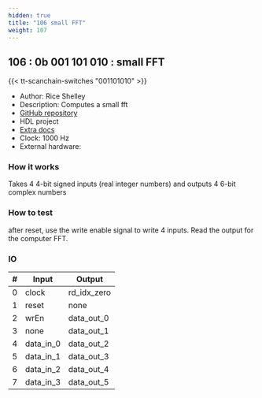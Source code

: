 ```yaml
---
hidden: true
title: "106 small FFT"
weight: 107
---
```


## 106 : 0b 001 101 010 : small FFT

{{< tt-scanchain-switches "001101010" >}}

* Author: Rice Shelley
* Description: Computes a small fft
* [GitHub repository](https://github.com/RiceShelley/tiny-fft)
* HDL project
* [Extra docs]()
* Clock: 1000 Hz
* External hardware: 



### How it works

Takes 4 4-bit signed inputs (real integer numbers) and outputs 4 6-bit complex numbers

### How to test

after reset, use the write enable signal to write 4 inputs. Read the output for the computer FFT.

### IO

| # | Input        | Output       |
|---|--------------|--------------|
| 0 | clock  | rd_idx_zero |
| 1 | reset  | none |
| 2 | wrEn  | data_out_0 |
| 3 | none  | data_out_1 |
| 4 | data_in_0  | data_out_2 |
| 5 | data_in_1  | data_out_3 |
| 6 | data_in_2  | data_out_4 |
| 7 | data_in_3  | data_out_5 |
